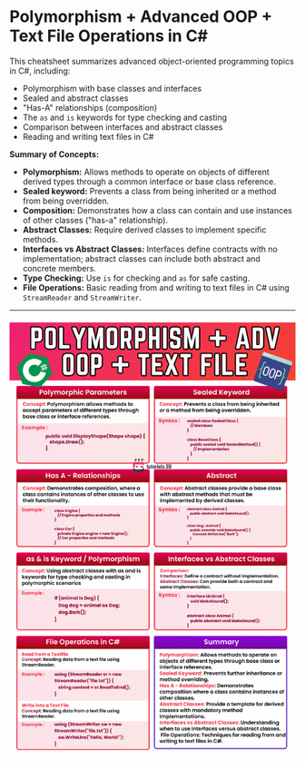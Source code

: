 # Polymorphism + Advanced OOP + Text File Operations in C#

This cheatsheet summarizes advanced object-oriented programming topics in C#, including:
- Polymorphism with base classes and interfaces
- Sealed and abstract classes
- "Has-A" relationships (composition)
- The `as` and `is` keywords for type checking and casting
- Comparison between interfaces and abstract classes
- Reading and writing text files in C#

**Summary of Concepts:**
- **Polymorphism:** Allows methods to operate on objects of different derived types through a common interface or base class reference.
- **Sealed keyword:** Prevents a class from being inherited or a method from being overridden.
- **Composition:** Demonstrates how a class can contain and use instances of other classes ("has-a" relationship).
- **Abstract Classes:** Require derived classes to implement specific methods.
- **Interfaces vs Abstract Classes:** Interfaces define contracts with no implementation; abstract classes can include both abstract and concrete members.
- **Type Checking:** Use `is` for checking and `as` for safe casting.
- **File Operations:** Basic reading from and writing to text files in C# using `StreamReader` and `StreamWriter`.

---

![Polymorphism + Advanced OOP + Text File Operations Cheatsheet](images/interfaces_polymorphism.png)
